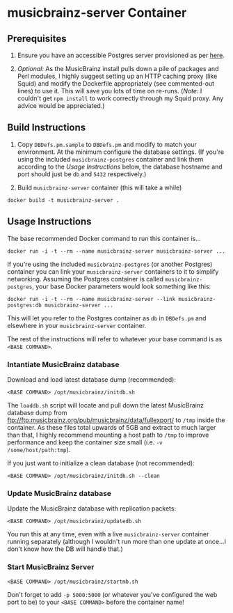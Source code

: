 # musicbrainz-server Container

Prerequisites
-------------

1. Ensure you have an accessible Postgres server provisioned as per [here](../README.md).

2. *Optional:* As the MusicBrainz install pulls down a pile of packages and Perl modules, I highly suggest setting up an HTTP caching proxy (like Squid) and modify the Dockerfile appropriately (see commented-out lines) to use it.  This will save you lots of time on re-runs.  (*Note:* I couldn't get `npm install` to work correctly through my Squid proxy.  Any advice would be appreciated.)

Build Instructions
------------------
1. Copy `DBDefs.pm.sample` to `DBDefs.pm` and modify to match your environment.  At the minimum configure the database settings. (If you're using the included `musicbrainz-postgres` container and link them according to the *Usage Instructions* below, the database hostname and port should just be `db` and `5432` respectively.)

2. Build `musicbrainz-server` container (this will take a while)

```
docker build -t musicbrainz-server .
```

Usage Instructions
------------------

The base recommended Docker command to run this container is...

```
docker run -i -t --rm --name musicbrainz-server musicbrainz-server ...
```

If you're using the included `musicbrainz-postgres` (or another Postgres) container you can link your `musicbrainz-server` containers to it to simplify networking.  Assuming the Postgres container is called `musicbrainz-postgres`, your base Docker parameters would look something like this:

```
docker run -i -t --rm --name musicbrainz-server --link musicbrainz-postgres:db musicbrainz-server ...
```

This will let you refer to the Postgres container as `db` in `DBDefs.pm` and elsewhere in your `musicbrainz-server` container.

The rest of the instructions will refer to whatever your base command is as `<BASE COMMAND>`.


### Intantiate MusicBrainz database

Download and load latest database dump (recommended):

```
<BASE COMMAND> /opt/musicbrainz/initdb.sh
```

The `loaddb.sh` script will locate and pull down the latest MusicBrainz database dump from ftp://ftp.musicbrainz.org/pub/musicbrainz/data/fullexport/ to `/tmp` inside the container.  As these files total upwards of 5GB and extract to much larger than that, I highly recommend mounting a host path to `/tmp` to improve performance and keep the container size small (i.e. `-v /some/host/path:tmp`).

If you just want to initialize a clean database (not recommended):

```
<BASE COMMAND> /opt/musicbrainz/initdb.sh --clean
```

### Update MusicBrainz database

Update the MusicBrainz database with replication packets:

```
<BASE COMMAND> /opt/musicbrainz/updatedb.sh
```

You run this at any time, even with a live `musicbrainz-server` container running separately (although I wouldn't run more than one update at once...I don't know how the DB will handle that.)

### Start MusicBrainz Server

```
<BASE COMMAND> /opt/musicbrainz/startmb.sh
```

Don't forget to add `-p 5000:5000` (or whatever you've configured the web port to be) to your `<BASE COMMAND>` before the container name!
